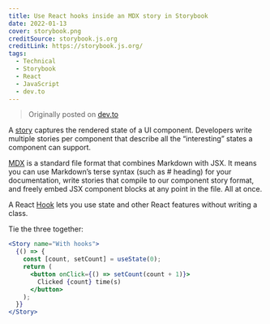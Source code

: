 ```yaml
---
title: Use React hooks inside an MDX story in Storybook
date: 2022-01-13
cover: storybook.png
creditSource: storybook.js.org
creditLink: https://storybook.js.org/
tags:
  - Technical
  - Storybook
  - React
  - JavaScript
  - dev.to
---
```


> Originally posted on [dev.to][dev.to]

A [story][story] captures the rendered state of a UI component.
Developers write multiple stories per component that describe all the “interesting” states a component can support.

[MDX][mdx] is a standard file format that combines Markdown with JSX.
It means you can use Markdown’s terse syntax (such as # heading) for your documentation, write stories that compile to our component story format, and freely embed JSX component blocks at any point in the file. All at once.

A React [Hook][hook] lets you use state and other React features without writing a class.

Tie the three together:

```jsx
<Story name="With hooks">
  {() => {
    const [count, setCount] = useState(0);
    return (
      <button onClick={() => setCount(count + 1)}>
        Clicked {count} time(s)
      </button>
    );
  }}
</Story>
```

[dev.to]: https://dev.to/cbillowes/use-react-hooks-inside-an-mdx-story-in-storybook-33pl
[story]: https://storybook.js.org/docs/react/get-started/whats-a-story
[mdx]: https://storybook.js.org/docs/react/writing-docs/mdx#gatsby-focus-wrapper
[hook]: https://reactjs.org/docs/hooks-overview.html
